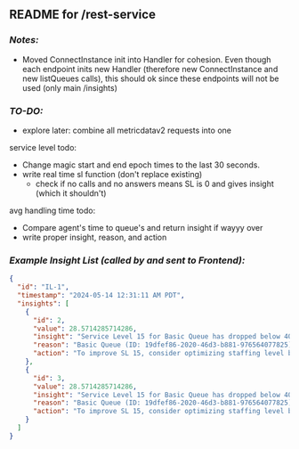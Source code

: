 ## README for /rest-service

### _Notes:_

- Moved ConnectInstance init into Handler for cohesion. Even though each endpoint inits new Handler (therefore new
  ConnectInstance and new listQueues calls), this should ok since these endpoints will not be used (only main
  /insights)

### _TO-DO:_

- explore later: combine all metricdatav2 requests into one

service level todo:

- Change magic start and end epoch times to the last 30 seconds.
- write real time sl function (don't replace existing)
    - check if no calls and no answers means SL is 0 and gives insight (which it shouldn't)

avg handling time todo:

- Compare agent's time to queue's and return insight if wayyy over
- write proper insight, reason, and action

### _Example Insight List (called by and sent to Frontend):_

```json
{
  "id": "IL-1",
  "timestamp": "2024-05-14 12:31:11 AM PDT",
  "insights": [
    {
      "id": 2,
      "value": 28.5714285714286,
      "insight": "Service Level 15 for Basic Queue has dropped below 40%",
      "reason": "Basic Queue (ID: 19dfef86-2020-46d3-b881-976564077825) Service Level 15 (percentage of contacts answered within past 15 seconds) has dropped below 40%. Low answer rate indicates low efficiency and could lead to increased customer dissatisfaction, increased abandon rates. Current agents may also experience difficulties with increased contact volume.",
      "action": "To improve SL 15, consider optimizing staffing level by assigning more available agents to Basic queue."
    },
    {
      "id": 3,
      "value": 28.5714285714286,
      "insight": "Service Level 15 for Basic Queue has dropped below 40%",
      "reason": "Basic Queue (ID: 19dfef86-2020-46d3-b881-976564077825) Service Level 15 (percentage of contacts answered within past 15 seconds) has dropped below 40%. Low answer rate indicates low efficiency and could lead to increased customer dissatisfaction, increased abandon rates. Current agents may also experience difficulties with increased contact volume.",
      "action": "To improve SL 15, consider optimizing staffing level by assigning more available agents to Basic queue."
    }
  ]
}
```
